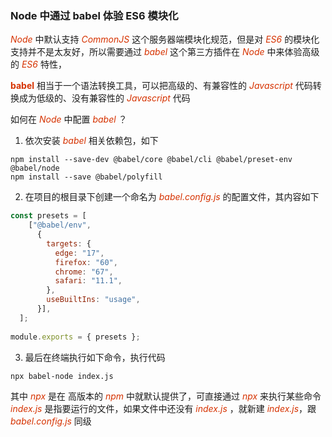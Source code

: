 ### Node 中通过 babel 体验 ES6 模块化
 *<font color="#d63200">Node</font>*  中默认支持  *<font color="#d63200">CommonJS</font>* 这个服务器端模块化规范，但是对 *<font color="#d63200">ES6</font>* 的模块化支持并不是太友好，所以需要通过 *<font color="#d63200">babel</font>* 这个第三方插件在 *<font color="#d63200">Node</font>* 中来体验高级的 *<font color="#d63200">ES6</font>* 特性，

**<font color="#d63200">babel</font>** 相当于一个语法转换工具，可以把高级的、有兼容性的 *<font color="#d63200">Javascript</font>* 代码转换成为低级的、没有兼容性的  *<font color="#d63200">Javascript</font>* 代码

如何在 *<font color="#d63200">Node</font>* 中配置 *<font color="#d63200">babel</font>* ？  
1. 依次安装 *<font color="#d63200">babel</font>* 相关依赖包，如下
```Shell
npm install --save-dev @babel/core @babel/cli @babel/preset-env @babel/node   
npm install --save @babel/polyfill
```
2. 在项目的根目录下创建一个命名为 *<font color="#d63200">babel.config.js</font>* 的配置文件，其内容如下
```JavaScript
const presets = [
    ["@babel/env",
      {
        targets: {
          edge: "17",
          firefox: "60",
          chrome: "67",
          safari: "11.1",
        },
        useBuiltIns: "usage",
      }],
  ];
  
module.exports = { presets };
```
3. 最后在终端执行如下命令，执行代码   
```Shell
npx babel-node index.js 
```
其中 *<font color="#d63200">npx</font>* 是在 高版本的 *<font color="#d63200">npm</font>* 中就默认提供了，可直接通过 *<font color="#d63200">npx</font>* 来执行某些命令   
*<font color="#d63200">index.js</font>* 是指要运行的文件，如果文件中还没有 *<font color="#d63200">index.js</font>* ，就新建 *<font color="#d63200">index.js</font>*，跟 *<font color="#d63200">babel.config.js</font>* 同级